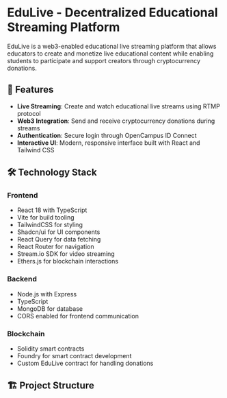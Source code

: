 # EduLive - Decentralized Educational Streaming Platform

EduLive is a web3-enabled educational live streaming platform that allows educators to create and monetize live educational content while enabling students to participate and support creators through cryptocurrency donations.

## 🚀 Features

- **Live Streaming**: Create and watch educational live streams using RTMP protocol
- **Web3 Integration**: Send and receive cryptocurrency donations during streams
- **Authentication**: Secure login through OpenCampus ID Connect
- **Interactive UI**: Modern, responsive interface built with React and Tailwind CSS

## 🛠️ Technology Stack

### Frontend
- React 18 with TypeScript
- Vite for build tooling
- TailwindCSS for styling
- Shadcn/ui for UI components
- React Query for data fetching
- React Router for navigation
- Stream.io SDK for video streaming
- Ethers.js for blockchain interactions

### Backend
- Node.js with Express
- TypeScript
- MongoDB for database
- CORS enabled for frontend communication

### Blockchain
- Solidity smart contracts
- Foundry for smart contract development
- Custom EduLive contract for handling donations

## 🏗️ Project Structure 